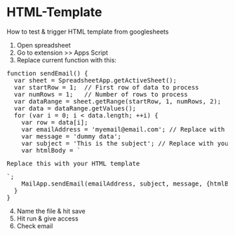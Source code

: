 # HTML-Template
How to test &amp; trigger HTML template from googlesheets

1. Open spreadsheet
2. Go to extension >> Apps Script
3. Replace current function with this:
<pre>
function sendEmail() {
  var sheet = SpreadsheetApp.getActiveSheet();
  var startRow = 1;  // First row of data to process
  var numRows = 1;   // Number of rows to process
  var dataRange = sheet.getRange(startRow, 1, numRows, 2);
  var data = dataRange.getValues();
  for (var i = 0; i < data.length; ++i) {
    var row = data[i];
    var emailAddress = 'myemail@email.com'; // Replace with your test email
    var message = 'dummy data';      
    var subject = 'This is the subject'; // Replace with your subject line
    var htmlBody = `<p>Replace this with your HTML template</p>`;
    MailApp.sendEmail(emailAddress, subject, message, {htmlBody:htmlBody});
  }
}
</pre>
4. Name the file & hit save
5. Hit run & give access
6. Check email
